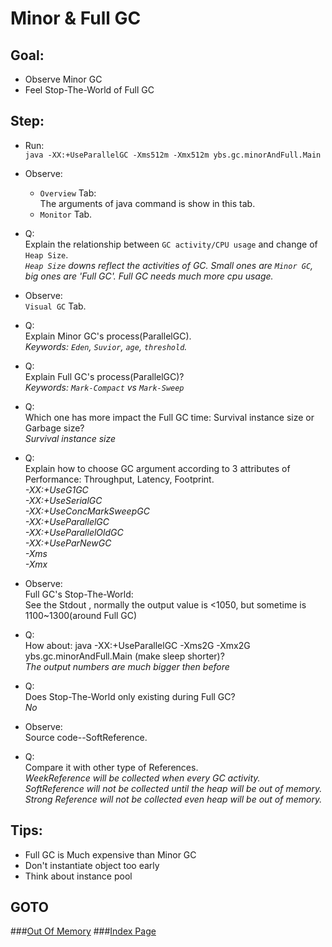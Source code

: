 Minor & Full GC
==
Goal:
--
* Observe Minor GC
* Feel Stop-The-World of Full GC


Step:
--
* Run:  
`java -XX:+UseParallelGC -Xms512m -Xmx512m ybs.gc.minorAndFull.Main`
* Observe:  
	 * `Overview` Tab:  
		The arguments of java command is show in this tab.
	 * `Monitor` Tab.
* Q:   
	Explain the relationship between `GC activity/CPU usage` and change of `Heap Size`.  
	*`Heap Size` downs reflect the activities of GC. Small ones are `Minor GC`, big ones are 'Full GC'. Full GC needs much more cpu usage.*
* Observe:  
	`Visual GC` Tab.
* Q:  
	Explain Minor GC's process(ParallelGC).  
	*Keywords: `Eden`, `Suvior`, `age`, `threshold`.*
* Q:  
	Explain Full GC's process(ParallelGC)?  
	*Keywords: `Mark-Compact` vs `Mark-Sweep`*
* Q:  
	Which one has more impact the Full GC time: Survival instance size or Garbage size?  
	*Survival instance size*
* Q:  
	Explain how to choose GC argument according to 3 attributes of Performance: Throughput, Latency, Footprint.  
	*-XX:+UseG1GC  
	-XX:+UseSerialGC  
	-XX:+UseConcMarkSweepGC  
	-XX:+UseParallelGC  
	-XX:+UseParallelOldGC  
	-XX:+UseParNewGC  
	-Xms  
	-Xmx*
		
* Observe:  
	Full GC's Stop-The-World:  
		See the Stdout , normally the output value is <1050, but sometime is 1100~1300(around Full GC)
* Q:  
	How about: java -XX:+UseParallelGC -Xms2G -Xmx2G ybs.gc.minorAndFull.Main (make sleep shorter)?  
	*The output numbers are much bigger then before*
* Q:  
	Does Stop-The-World only existing during Full GC?  
	*No*
		
* Observe:  
	Source code--SoftReference.
* Q:  
	Compare it with other type of References.  
	*WeekReference will be collected when every GC activity.  
	SoftReference will not be collected until the heap will be out of memory.  
	Strong Reference will not be collected even heap will be out of memory.*


Tips:
--
* Full GC is Much expensive than Minor GC
* Don't instantiate object too early
* Think about instance pool


GOTO
--
###[Out Of Memory](../oom/README.md)
###[Index Page](../../../../../../README.md)
